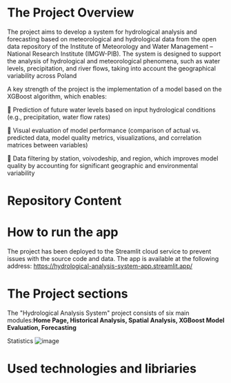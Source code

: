 # The Project Overview

  The project aims to develop a system for hydrological analysis and forecasting based on meteorological and hydrological data from the open data repository of the Institute of Meteorology and Water Management – National Research Institute (IMGW-PIB). The system is designed to support the analysis of hydrological and meteorological phenomena, such as water levels, precipitation, and river flows, taking into account the geographical variability across Poland

A key strength of the project is the implementation of a model based on the XGBoost algorithm, which enables:

🔵 Prediction of future water levels based on input hydrological conditions (e.g., precipitation, water flow rates)

🔵 Visual evaluation of model performance (comparison of actual vs. predicted data, model quality metrics, visualizations, and correlation matrices between variables)

🔵 Data filtering by station, voivodeship, and region, which improves model quality by accounting for significant geographic and environmental variability

# Repository Content


# How to run the app
  The project has been deployed to the Streamlit cloud service to prevent issues with the source code and data. The app is available at the following address: https://hydrological-analysis-system-app.streamlit.app/

# The Project sections
The "Hydrological Analysis System" project consists of six main modules:**Home Page, Historical Analysis, Spatial Analysis, XGBoost Model Evaluation, Forecasting**

Statistics
  ![image](https://github.com/user-attachments/assets/2c2a1693-a9c4-4739-a201-fe81e101e4b8)


# Used technologies and libriaries
